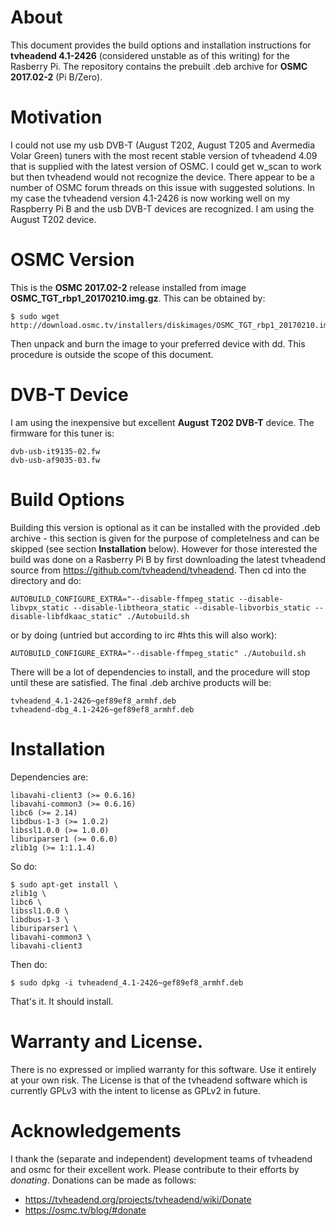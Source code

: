 # About

This document provides the build options and installation instructions for **tvheadend 4.1-2426** (considered unstable as of this writing) for the Rasberry Pi.  The repository contains the prebuilt .deb archive for **OSMC 2017.02-2** (Pi B/Zero).

# Motivation

I could not use my usb DVB-T (August T202, August T205 and Avermedia Volar Green) tuners with the most recent stable version of tvheadend 4.09 that is supplied with the latest version of OSMC.  I could get w_scan to work but then tvheadend would not recognize the device.  There appear to be a number of OSMC forum threads on this issue with suggested solutions.  In my case the tvheadend version 4.1-2426 is now working well on my Raspberry Pi B and the usb DVB-T devices are recognized.  I am using the August T202 device.

# OSMC Version

This is the **OSMC 2017.02-2** release installed from image **OSMC_TGT_rbp1_20170210.img.gz**.  This can be obtained by:

    $ sudo wget http://download.osmc.tv/installers/diskimages/OSMC_TGT_rbp1_20170210.img.gz

Then unpack and burn the image to your preferred device with dd.  This procedure is outside the scope of this document.

# DVB-T Device

I am using the inexpensive but excellent **August T202 DVB-T** device.  The firmware for this tuner is:

    dvb-usb-it9135-02.fw
    dvb-usb-af9035-03.fw


# Build Options

Building this version is optional as it can be installed with the provided .deb archive - this section is given for the purpose of completelness and can be skipped (see section **Installation** below).  However for those interested the build was done on a Rasberry Pi B by first downloading the latest tvheadend source from https://github.com/tvheadend/tvheadend.  Then cd into the directory and do:  

    AUTOBUILD_CONFIGURE_EXTRA="--disable-ffmpeg_static --disable-libvpx_static --disable-libtheora_static --disable-libvorbis_static --disable-libfdkaac_static" ./Autobuild.sh

or by doing (untried but according to irc #hts this will also work):

    AUTOBUILD_CONFIGURE_EXTRA="--disable-ffmpeg_static" ./Autobuild.sh

There will be a lot of dependencies to install, and the procedure will stop until these are satisfied.  The final .deb archive products will be:

    tvheadend_4.1-2426~gef89ef8_armhf.deb
    tvheadend-dbg_4.1-2426~gef89ef8_armhf.deb

# Installation

Dependencies are:

    libavahi-client3 (>= 0.6.16)
    libavahi-common3 (>= 0.6.16)
    libc6 (>= 2.14)
    libdbus-1-3 (>= 1.0.2)
    libssl1.0.0 (>= 1.0.0)
    liburiparser1 (>= 0.6.0)
    zlib1g (>= 1:1.1.4)

So do:

    $ sudo apt-get install \
    zlib1g \
    libc6 \
    libssl1.0.0 \
    libdbus-1-3 \
    liburiparser1 \
    libavahi-common3 \
    libavahi-client3

Then do:

    $ sudo dpkg -i tvheadend_4.1-2426~gef89ef8_armhf.deb

That's it.  It should install.

# Warranty and License.

There is no expressed or implied warranty for this software.  Use it entirely at your own risk.  The License is that of the tvheadend software which is currently GPLv3 with the intent to license as GPLv2 in future. 

# Acknowledgements

I thank the (separate and independent) development teams of tvheadend and osmc for their excellent work.  Please contribute to their efforts by *donating*.  Donations can be made as follows:

- https://tvheadend.org/projects/tvheadend/wiki/Donate
- https://osmc.tv/blog/#donate
